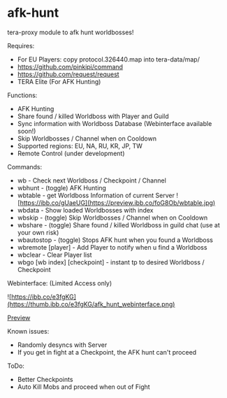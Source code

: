# afk-hunt
tera-proxy module to afk hunt worldbosses!

Requires:
- For EU Players: copy protocol.326440.map into tera-data/map/
- https://github.com/pinkipi/command
- https://github.com/request/request
- TERA Elite (For AFK Hunting)

Functions:
- AFK Hunting
- Share found / killed Worldboss with Player and Guild
- Sync information with Worldboss Database (Webinterface available soon!)
- Skip Worldbosses / Channel when on Cooldown
- Supported regions: EU, NA, RU, KR, JP, TW
- Remote Control (under development)

Commands:
- wb - Check next Worldboss / Checkpoint / Channel
- wbhunt - (toggle) AFK Hunting
- wbtable - get Worldboss Information of current Server
![https://ibb.co/gUaeUG](https://preview.ibb.co/foG8Ob/wbtable.jpg)
- wbdata - Show loaded Worldbosses with index
- wbskip - (toggle) Skip Worldbosses / Channel when on Cooldown
- wbshare - (toggle) Share found / killed Worldboss in guild chat (use at your own risk)
- wbautostop - (toggle) Stops AFK hunt when you found a Worldboss
- wbremote [player] - Add Player to notify when u find a Worldboss
- wbclear - Clear Player list
- wbgo [wb index] [checkpoint] - instant tp to desired Worldboss / Checkpoint

Webinterface: (Limited Access only)

![https://ibb.co/e3fgKG](https://thumb.ibb.co/e3fgKG/afk_hunt_webinterface.png)

[Preview](https://ibb.co/e3fgKG)

Known issues:
- Randomly desyncs with Server
- If you get in fight at a Checkpoint, the AFK hunt can't proceed

ToDo:
- Better Checkpoints
- Auto Kill Mobs and proceed when out of Fight
